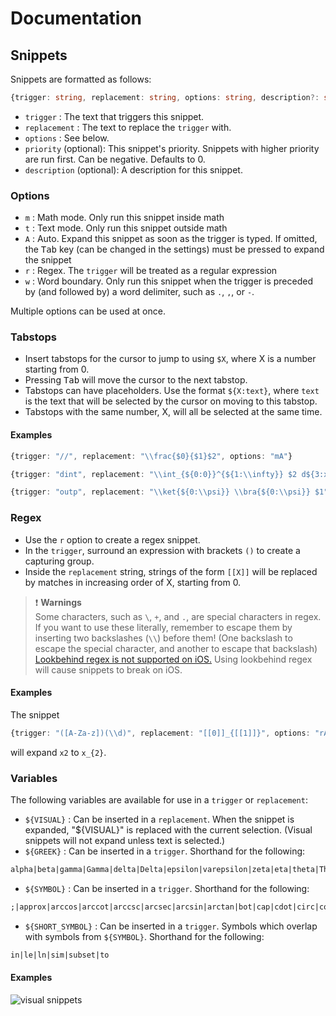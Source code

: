 # Documentation

## Snippets

Snippets are formatted as follows:

```typescript
{trigger: string, replacement: string, options: string, description?: string, priority?: number}
```

- `trigger` : The text that triggers this snippet.
- `replacement` : The text to replace the `trigger` with.
- `options` : See below.
- `priority` (optional): This snippet's priority. Snippets with higher priority are run first. Can be negative. Defaults to 0.
- `description` (optional): A description for this snippet.

### Options

- `m` : Math mode. Only run this snippet inside math
- `t` : Text mode. Only run this snippet outside math
- `A` : Auto. Expand this snippet as soon as the trigger is typed. If omitted, the <kbd>Tab</kbd> key (can be changed in the settings) must be pressed to expand the snippet
- `r` : Regex. The `trigger` will be treated as a regular expression
- `w` : Word boundary. Only run this snippet when the trigger is preceded by (and followed by) a word delimiter, such as `.`, `,`, or `-`.

Multiple options can be used at once.

### Tabstops

- Insert tabstops for the cursor to jump to using `$X`, where X is a number starting from 0.
- Pressing <kbd>Tab</kbd> will move the cursor to the next tabstop.
- Tabstops can have placeholders. Use the format `${X:text}`, where `text` is the text that will be selected by the cursor on moving to this tabstop.
- Tabstops with the same number, X, will all be selected at the same time.

#### Examples

```typescript
{trigger: "//", replacement: "\\frac{$0}{$1}$2", options: "mA"}

{trigger: "dint", replacement: "\\int_{${0:0}}^{${1:\\infty}} $2 d${3:x}", options: "mA"}

{trigger: "outp", replacement: "\\ket{${0:\\psi}} \\bra{${0:\\psi}} $1", options: "mA"}
```

### Regex

- Use the `r` option to create a regex snippet.
- In the `trigger`, surround an expression with brackets `()` to create a capturing group.
- Inside the `replacement` string, strings of the form `[[X]]` will be replaced by matches in increasing order of X, starting from 0.

> ❗ **Warnings**  
> Some characters, such as `\`, `+`, and `.`, are special characters in regex. If you want to use these literally, remember to escape them by inserting two backslashes (`\\`) before them! (One backslash to escape the special character, and another to escape that backslash)  
> [Lookbehind regex is not supported on iOS.](https://github.com/bicarlsen/obsidian_image_caption/issues/4#issuecomment-982982629) Using lookbehind regex will cause snippets to break on iOS.

#### Examples

The snippet

```typescript
{trigger: "([A-Za-z])(\\d)", replacement: "[[0]]_{[[1]]}", options: "rA"}
```

will expand `x2` to `x_{2}`.

### Variables

The following variables are available for use in a `trigger` or `replacement`:

- `${VISUAL}` : Can be inserted in a `replacement`. When the snippet is expanded, "${VISUAL}" is replaced with the current selection. (Visual snippets will not expand unless text is selected.)
- `${GREEK}` : Can be inserted in a `trigger`. Shorthand for the following:
  
 ```txt
 alpha|beta|gamma|Gamma|delta|Delta|epsilon|varepsilon|zeta|eta|theta|Theta|iota|kappa|lambda|Lambda|mu|nu|xi|Xi|pi|Pi|rho|sigma|Sigma|tau|upsilon|phi|Phi|chi|psi|Psi|omega|Omega
 ```

- `${SYMBOL}` : Can be inserted in a `trigger`. Shorthand for the following:

```txt
;|approx|arccos|arccot|arccsc|arcsec|arcsin|arctan|bot|cap|cdot|circ|cong|cos|cot|csc|cup|det|dim|dots|ell|equiv|exists|exp|forall|ge|gg|hbar|iff|impliedby|implies|infty|land|leftarrow|Leftarrow|leftrightarrow|Leftrightarrow|ll|lnot|log|lor|mapsto|mid|mp|nabla|ne|not|oplus|otimes|partial|perp|pm|propto|quad|Rightarrow|setminus|simeq|sin|square|star|subseteq|tan|times|top
```

- `${SHORT_SYMBOL}` : Can be inserted in a `trigger`. Symbols which overlap with symbols from `${SYMBOL}`. Shorthand for the following:

```txt
in|le|ln|sim|subset|to
```

#### Examples

![visual snippets](gifs/visual_snippets.gif)

